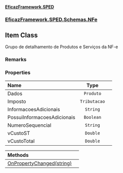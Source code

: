 #### [EficazFramework.SPED](EficazFrameworkSPED.md 'EficazFramework SPED')
### [EficazFramework.SPED.Schemas.NFe](EficazFramework.SPED.Schemas.NFe.md 'EficazFramework.SPED.Schemas.NFe')

## Item Class

Grupo de detalhamento de Produtos e Serviços da NF-e

### Remarks
### Properties

| Name | Type | |
| :--- | :---: | :--- |
| Dados | `Produto` |  |
| Imposto | `Tributacao` |  |
| InformacoesAdicionais | `String` |  |
| PossuiInformacoesAdicionais | `Boolean` |  |
| NumeroSequencial | `String` |  |
| vCustoST | `Double` |  |
| vCustoTotal | `Double` |  |

| Methods | |
| :--- | :--- |
| [OnPropertyChanged(string)](EficazFramework.SPED.Schemas.NFe/Item/OnPropertyChanged(string).md 'EficazFramework.SPED.Schemas.NFe.Item.OnPropertyChanged(string)') | |
